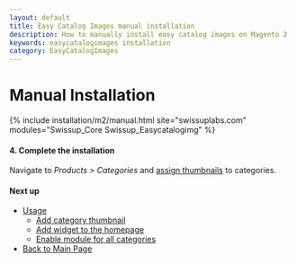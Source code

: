 ```yaml
---
layout: default
title: Easy Catalog Images manual installation
description: How to manually install easy catalog images on Magento 2
keywords: easycatalogimages installation
category: EasyCatalogImages
---
```


# Manual Installation

{% include installation/m2/manual.html site="swissuplabs.com" modules="Swissup_Core Swissup_Easycatalogimg" %}

#### 4. Complete the installation

Navigate to _Products > Categories_ and
[assign thumbnails](../../usage/#add-category-thumbnail) to categories.

#### Next up

 -  [Usage](../../usage/)
    - [Add category thumbnail](../../usage/#add-category-thumbnail)
    - [Add widget to the homepage](../../usage/#add-widget-to-the-homepage)
    - [Enable module for all categories](../../usage/#enable-module-for-all-categories)
 -  [Back to Main Page](../../)

[automated_image_assignment]: ../../configuration/#automated-image-assignment-section
